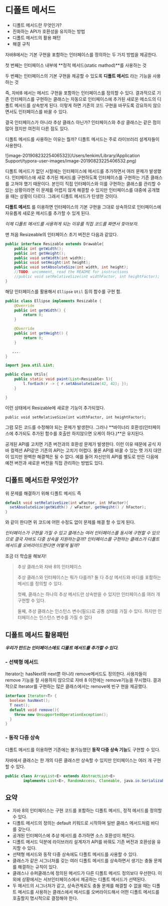 # 디폴트 메서드

- 디폴트 메서드란 무엇인가?
- 진화하는 API가 호환성을 유지하는 방법
- 디폴트 메서드의 활용 패턴
- 해결 규칙



자바8에서는 기본 구현을 포함하는 인터페이스를 정의하는 두 가지 방법을 제공한다. 

첫 번째는 인터페이스 내부에 **정적 메서드(static mathod)**를 사용하는 것

두 번째는 인터페이스의 기본 구현을 제공할 수 있도록 **디폴트 메서드** 라는 기능을 사용하는 것



즉, 자바8 에서는 메서드 구현을 포함하는 인터페이스를 정의할 수 있다. 결과적으로 기존 인터페이스를 구현하는 클래스는 자동으로 인터페이스에 추가된 새로운 메소드의 디폴트 메서드를 상속받게 된다. 이렇게 하면 기존의 코드 구현을 바꾸도록 강요하지 않으면서도 인터페이스를 바꿀 수 있다.



결국 인터페이스가 아니라 추상 클래스 아닌가? 인터페이스와 추상 클래스는 같은 점이 많아 졌지만 여전히 다른 점도 있다. 

 디폴트 메서드를 사용하는 이유는 뭘까? 디폴트 메서드는 주로 라이브러리 설계자들이 사용한다.

![image-20190823225406532](/Users/lenkim/Library/Application Support/typora-user-images/image-20190823225406532.png)



디폴트 메서드가 없던 시절에는 인터페이스에 메서드를 추가하면서 여러 문제가 발생했다. 인터페이스에 새로 추가된 메서드를 구현하도록 인터페이스를 구현하는 기존 클래스를 고쳐야 했기 때문이다. 본인이 직접 인터페이스와 이를 구현하는 클래스를 관리할 수 있는 상황이라면 이 문제를 어렵지 않게 해결할 수 있지만 인터페이스를 대중에 공개했을 때는 상황이 다르다. 그래서 디폴트 메서드가 탄생한 것이다.

**디폴트 메서드** 를 이용하면 인터페이스의 기본 구현을 그대로 상속하므로 인터페이스에 자유롭게 새로운 메서드를 추가할 수 있게 된다.



*이제 디폴트 메서드를 사용하게 되는 이유를 직접 코드를 짜면서 찾아보자.*



맨 처음 Resizeable의 인터페이스 초기 버전은 다음과 같았다.

```java
public interface Resizable extends Drawable{
    public int getWidth();
    public int getHeight();
    public void setWidth(int width);
    public void setHeight(int height);
    public void setAbsoluteSize(int width, int height);
    //TODO: uncomment, read the README for instructions
    //public void setRelativeSize(int widthFactor, int heightFactor);
}
```



해당 인터페이스를 활용해서 `Ellipse` `Util` 등의 함수를 구현 함.

```java
public class Ellipse implements Resizable {
    @Override
    public int getWidth() {
        return 0;
    }

    @Override
    public int getHeight() {
        return 0;
    }

   ....
}
```

```java
import java.util.List;

public class Utils{
    public static void paint(List<Resizable> l){
        l.forEach(r -> { r.setAbsoluteSize(42, 42); });
    }

}

```



이런 상태에서 Resizable에 새로운 기능이 추가되었다.

`public void setRelativeSize(int widthFactor, int heightFactor);`

그럼 모든 코드를 수정해야 되는 문제가 발생한다. 그러나 **바이너리 호환성(인터페이스에 추가되도 추가된 함수를 호출만 하지않으면 오케이 하다.)**은 유지된다.

공개된 API를 고치면 기존 버전과의 호환성 문제가 발생한다. 이런 이유 때문에 공식 자바 컬렉션 API같은 기존의 API는 고치기 어렵다. 물론 API를 바꿀 수 있는 몃 가지 대안이 있지만 완벽한 해결책은 될 수 없다. 예를 들어 자신만의 API를 별도로 만든 다음에 예전 버전과 새로운 버전을 직접 관리하는 방법도 있다.



## 디폴트 메서드란 무엇인가?

위 문제를 해결하기 위해 디폴트 메서드 즉

```java
default void setRelativeSize(int wFactor, int hFactor){
  setAbsoluteSize(getWidth() / wFactor, getHegiht() / hFactor);
}
```

와 같이 한다면 위 코드에 어떤 수정도 없이 문제를 해결 할 수 있게 된다.



*인터페이스가 구현을 가질 수 있고 클래스는 여러 인터페이스를 동시에 구현할 수 있으므로 결국 자바도 다중 상속을 지원하는걸까?*  *인터페이스를 구현하는 클래스가 디폴트 메서드를 오버라이드한다면 어떻게 될까?* 

조금 더 학습을 해보자!



> 추상 클래스와 자바 8의 인터페이스
>
> 추상 클래스와 인터페이스는 뭐가 다를까? 둘 다 추상 메서드와 바디를 포함하는 메서드를 정의할 수 있다.
>
> 첫째, 클래스는 하나의 추상 메서드만 상속받을 수 있지만 인터페이스를 여러 개 구현할 수 있다.
>
> 둘째, 추상 클래스는 인스턴스 변수(필드)로 공통 상태를 가질 수 있다. 하지만 인터페이스는 인스턴스 변수를 가질 수 없다



## 디폴트 메서드 활용패턴

***우리가 만드는 인터페이스에도 디폴트 메서드를 추가할 수 있다.***

### - 선택형 메서드  

Iterator는 hasNext와 next뿐 아니라 remove메서드도 정의한다. 사용자들이 remove 기능을 잘 사용하지 않으므로 자바 8 이전에는 remove기능을 무시했다. 결과적으로 Iterator를 구현하는 많은 클래스에서는 remove에 빈구 현을 제공했다. 

```java
interface Iterator<T> {
  boolean hasNext();
  T next();
  default void remove(){
    throw new UnsupportedOperationException();
  }
}
```



### - 동작 다중 상속

 디폴트 메서드를 이용하면 기존에는 불가능했던 **동작 다중 상속 기능**도 구현할 수 있다.

자바에서 클래스는 한 개의 다른 클래스만 상속할 수 있지만 인터페이스는 여러 개 구현할 수 있다.

```java
public class ArrayList<E> extends AbstractList<E>
        implements List<E>, RandomAccess, Cloneable, java.io.Serializable
```





## 요약

- 자바 8의 인터페이스는 구현 코드를 포함하는 디폴트 메서드, 정적 메서드를 정의할 수 있다.
- 디폴트 메서드의 정의는 default 키워드로 시작하며 일반 클래스 메서드처럼 바디를 갖는다.
- 공개된 인터페이스에 추상 메서드를 추가하면 소스 호환성이 깨진다.
- 디폴트 메서드 덕분에 라이브러리 설계자가 API를 바꿔도 기존 버전과 호환성을 유지할 수 있다.
- 선택형 메서드와 동작 다중 상속에도 다폴트 메서드를 사용할 수 있다.
- 클래스가 같은 시그너처를 갖는 여러 디폴트 메서드를 상속하면서 생기는 충돌 문제를 해결하는 규칙이 있다.
- 클래스나 슈퍼클래스에 정의된 메서드가 다른 디폴트 메서드 정의보다 우선한다. 이 외에 상황에서는 서브인터페이스에서 제공하는 디폴트 메서드가 선택된다.
- 두 메서드의 시그너처가 같고, 상속관계로도 충돌 문제를 해결할 수 없을 때는 디폴트 메서드를 사용하는 클래스에서 메서드를 오버라이드해서 어떤 디폴트 메서드를 호출할지 명시적으로 결정해야 한다.

